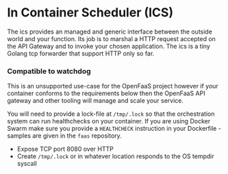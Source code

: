 In Container Scheduler (ICS)
==========

The ics provides an managed and generic interface between the outside world and your function. Its job is to marshal a HTTP request accepted on the API Gateway and to invoke your chosen application. The ics is a tiny Golang tcp forwarder that
support HTTP only so far.

### Compatible to watchdog

This is an unsupported use-case for the OpenFaaS project however if your container conforms to the requirements below then the OpenFaaS API gateway and other tooling will manage and scale your service.

You will need to provide a lock-file at `/tmp/.lock` so that the orchestration system can run healthchecks on your container. If you are using Docker Swarm make sure you provide a `HEALTHCHECK` instruction in your Dockerfile - samples are given in the `faas` repository.

* Expose TCP port 8080 over HTTP
* Create `/tmp/.lock` or in whatever location responds to the OS tempdir syscall

